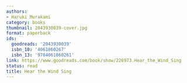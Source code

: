 ```yaml
---
authors:
- Haruki Murakami
category: books
thumbnail: 2043930039-cover.jpg
format: paperback
ids:
  goodreads: '2043930039'
  isbn_10: '4061860267'
  isbn_13: '9784061860261'
link: https://www.goodreads.com/book/show/226973.Hear_the_Wind_Sing
status: read
title: Hear the Wind Sing
---
```


